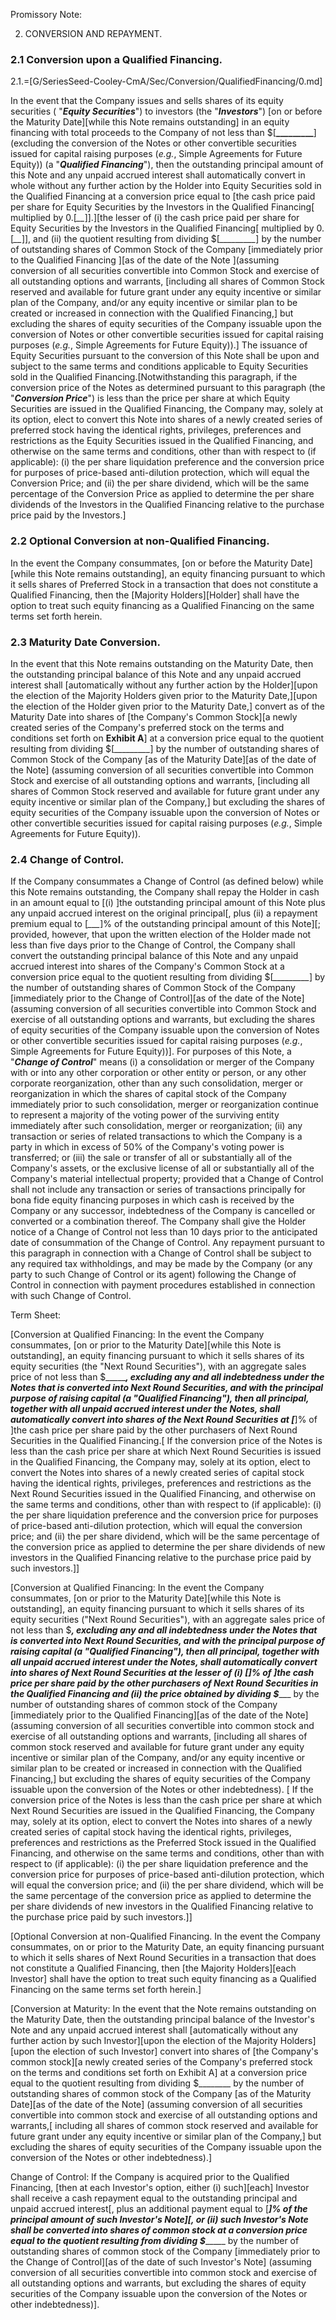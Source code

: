 Promissory Note:

 2. CONVERSION AND REPAYMENT.

### 2.1 Conversion upon a Qualified Financing.

2.1.=[G/SeriesSeed-Cooley-CmA/Sec/Conversion/QualifiedFinancing/0.md]

In the event that the Company issues and sells shares of its equity securities ( "**_Equity Securities_**") to investors (the "**_Investors_**") [on or before the Maturity Date][while this Note remains outstanding] in an equity financing with total proceeds to the Company of not less than $[**_________**] (excluding the conversion of the Notes or other convertible securities issued for capital raising purposes (_e.g._, Simple Agreements for Future Equity)) (a "**_Qualified Financing_**"), then the outstanding principal amount of this Note and any unpaid accrued interest shall automatically convert in whole without any further action by the Holder into Equity Securities sold in the Qualified Financing at a conversion price equal to [the cash price paid per share for Equity Securities by the Investors in the Qualified Financing[ multiplied by 0.[*__*]].][the lesser of (i) the cash price paid per share for Equity Securities by the Investors in the Qualified Financing[ multiplied by 0.[*__*]], and (ii) the quotient resulting from dividing $[*_________*] by the number of outstanding shares of Common Stock of the Company [immediately prior to the Qualified Financing ][as of the date of the Note ](assuming conversion of all securities convertible into Common Stock and exercise of all outstanding options and warrants, [including all shares of Common Stock reserved and available for future grant under any equity incentive or similar plan of the Company, and/or any equity incentive or similar plan to be created or increased in connection with the Qualified Financing,] but excluding the shares of equity securities of the Company issuable upon the conversion of Notes or other convertible securities issued for capital raising purposes (_e.g._, Simple Agreements for Future Equity)).]  The issuance of Equity Securities pursuant to the conversion of this Note shall be upon and subject to the same terms and conditions applicable to Equity Securities sold in the Qualified Financing.[Notwithstanding this paragraph, if the conversion price of the Notes as determined pursuant to this paragraph (the "**_Conversion Price_**") is less than the price per share at which Equity Securities are issued in the Qualified Financing, the Company may, solely at its option, elect to convert this Note into shares of a newly created series of preferred stock having the identical rights, privileges, preferences and restrictions as the Equity Securities issued in the Qualified Financing, and otherwise on the same terms and conditions, other than with respect to (if applicable): (i) the per share liquidation preference and the conversion price for purposes of price-based anti-dilution protection, which will equal the Conversion Price; and (ii) the per share dividend, which will be the same percentage of the Conversion Price as applied to determine the per share dividends of the Investors in the Qualified Financing relative to the purchase price paid by the Investors.]

### 2.2 Optional Conversion at non-Qualified Financing. 

In the event the Company consummates, [on or before the Maturity Date][while this Note remains outstanding], an equity financing pursuant to which it sells shares of Preferred Stock in a transaction that does not constitute a Qualified Financing, then the [Majority Holders][Holder] shall have the option to treat such equity financing as a Qualified Financing on the same terms set forth herein.

### 2.3 Maturity Date Conversion.

In the event that this Note remains outstanding on the Maturity Date, then the outstanding principal balance of this Note and any unpaid accrued interest shall [automatically without any further action by the Holder][upon the election of the Majority Holders given prior to the Maturity Date,][upon the election of the Holder given prior to the Maturity Date,] convert as of the Maturity Date into shares of [the Company's Common Stock][a newly created series of the Company's preferred stock on the terms and conditions set forth on **Exhibit A**] at a conversion price equal to the quotient resulting from dividing $[*_________*] by the number of outstanding shares of Common Stock of the Company [as of the Maturity Date][as of the date of the Note] (assuming conversion of all securities convertible into Common Stock and exercise of all outstanding options and warrants, [including all shares of Common Stock reserved and available for future grant under any equity incentive or similar plan of the Company,] but excluding the shares of equity securities of the Company issuable upon the conversion of Notes or other convertible securities issued for capital raising purposes (_e.g._, Simple Agreements for Future Equity)).

### 2.4 Change of Control.

If the Company consummates a Change of Control (as defined below) while this Note remains outstanding, the Company shall repay the Holder in cash in an amount equal to [(i) ]the outstanding principal amount of this Note plus any unpaid accrued interest on the original principal[, plus (ii) a repayment premium equal to [*___*]% of the outstanding principal amount of this Note][; provided, however, that upon the written election of the Holder made not less than five days prior to the Change of Control, the Company shall convert the outstanding principal balance of this Note and any unpaid accrued interest into shares of the Company's Common Stock at a conversion price equal to the quotient resulting from dividing $[*_________*] by the number of outstanding shares of Common Stock of the Company [immediately prior to the Change of Control][as of the date of the Note] (assuming conversion of all securities convertible into Common Stock and exercise of all outstanding options and warrants, but excluding the shares of equity securities of the Company issuable upon the conversion of Notes or other convertible securities issued for capital raising purposes (_e.g._, Simple Agreements for Future Equity))].  For purposes of this Note, a "**_Change of Control_**" means (i) a consolidation or merger of the Company with or into any other corporation or other entity or person, or any other corporate reorganization, other than any such consolidation, merger or reorganization in which the shares of capital stock of the Company immediately prior to such consolidation, merger or reorganization continue to represent a majority of the voting power of the surviving entity immediately after such consolidation, merger or reorganization; (ii) any transaction or series of related transactions to which the Company is a party in which in excess of 50% of the Company's voting power is transferred; or (iii) the sale or transfer of all or substantially all of the Company's assets, or the exclusive license of all or substantially all of the Company's material intellectual property; provided that a Change of Control shall not include any transaction or series of transactions principally for bona fide equity financing purposes in which cash is received by the Company or any successor, indebtedness of the Company is cancelled or converted or a combination thereof. The Company shall give the Holder notice of a Change of Control not less than 10 days prior to the anticipated date of consummation of the Change of Control.  Any repayment pursuant to this paragraph in connection with a Change of Control shall be subject to any required tax withholdings, and may be made by the Company (or any party to such Change of Control or its agent) following the Change of Control in connection with payment procedures established in connection with such Change of Control.





Term Sheet:

[Conversion at Qualified Financing:  In the event the Company consummates, [on or prior to the Maturity Date][while this Note is outstanding], an equity financing pursuant to which it sells shares of its equity securities (the "Next Round Securities"), with an aggregate sales price of not less than $________, excluding any and all indebtedness under the Notes that is converted into Next Round Securities, and with the principal purpose of raising capital (a "Qualified Financing"), then all principal, together with all unpaid accrued interest under the Notes, shall automatically convert into shares of the Next Round Securities at [___]% of ]the cash price per share paid by the other purchasers of Next Round Securities in the Qualified Financing.[ If the conversion price of the Notes is less than the cash price per share at which Next Round Securities is issued in the Qualified Financing, the Company may, solely at its option, elect to convert the Notes into shares of a newly created series of capital stock having the identical rights, privileges, preferences and restrictions as the Next Round Securities issued in the Qualified Financing, and otherwise on the same terms and conditions, other than with respect to (if applicable): (i) the per share liquidation preference and the conversion price for purposes of price-based anti-dilution protection, which will equal the conversion price; and (ii) the per share dividend, which will be the same percentage of the conversion price as applied to determine the per share dividends of new investors in the Qualified Financing relative to the purchase price paid by such investors.]]

[Conversion at Qualified Financing:  In the event the Company consummates, [on or prior to the Maturity Date][while this Note is outstanding], an equity financing pursuant to which it sells shares of its equity securities ("Next Round Securities"), with an aggregate sales price of not less than $________, excluding any and all indebtedness under the Notes that is converted into Next Round Securities, and with the principal purpose of raising capital (a "Qualified Financing"), then all principal, together with all unpaid accrued interest under the Notes, shall automatically convert into shares of Next Round Securities at the lesser of (i) [___]% of ]the cash price per share paid by the other purchasers of Next Round Securities in the Qualified Financing and (ii) the price obtained by dividing $________ by the number of outstanding shares of common stock of the Company [immediately prior to the Qualified Financing][as of the date of the Note] (assuming conversion of all securities convertible into common stock and exercise of all outstanding options and warrants, [including all shares of common stock reserved and available for future grant under any equity incentive or similar plan of the Company, and/or any equity incentive or similar plan to be created or increased in connection with the Qualified Financing,] but excluding the shares of equity securities of the Company issuable upon the conversion of the Notes or other indebtedness). [ If the conversion price of the Notes is less than the cash price per share at which Next Round Securities are issued in the Qualified Financing, the Company may, solely at its option, elect to convert the Notes into shares of a newly created series of capital stock having the identical rights, privileges, preferences and restrictions as the Preferred Stock issued in the Qualified Financing, and otherwise on the same terms and conditions, other than with respect to (if applicable): (i) the per share liquidation preference and the conversion price for purposes of price-based anti-dilution protection, which will equal the conversion price; and (ii) the per share dividend, which will be the same percentage of the conversion price as applied to determine the per share dividends of new investors in the Qualified Financing relative to the purchase price paid by such investors.]]

[Optional Conversion at non-Qualified Financing.  In the event the Company consummates, on or prior to the Maturity Date, an equity financing pursuant to which it sells shares of Next Round Securities in a transaction that does not constitute a Qualified Financing, then [the Majority Holders][each Investor] shall have the option to treat such equity financing as a Qualified Financing on the same terms set forth herein.]

[Conversion at Maturity:  In the event that the Note remains outstanding on the Maturity Date, then the outstanding principal balance of the Investor's Note and any unpaid accrued interest shall [automatically without any further action by such Investor][upon the election of the Majority Holders][upon the election of such Investor] convert into shares of [the Company's common stock][a newly created series of the Company's preferred stock on the terms and conditions set forth on Exhibit A] at a conversion price equal to the quotient resulting from dividing $________ by the number of outstanding shares of common stock of the Company [as of the Maturity Date][as of the date of the Note] (assuming conversion of all securities convertible into common stock and exercise of all outstanding options and warrants,[ including all shares of common stock reserved and available for future grant under any equity incentive or similar plan of the Company,] but excluding the shares of equity securities of the Company issuable upon the conversion of the Notes or other indebtedness).]

Change of Control:  If the Company is acquired prior to the Qualified Financing, [then at each Investor's option, either (i) such][each] Investor shall receive a cash repayment equal to the outstanding principal and unpaid accrued interest[, plus an additional payment equal to [___]% of the principal amount of such Investor's Note][, or (ii) such Investor's Note shall be converted into shares of common stock at a conversion price equal to the quotient resulting from dividing $________ by the number of outstanding shares of common stock of the Company [immediately prior to the Change of Control][as of the date of such Investor's Note] (assuming conversion of all securities convertible into common stock and exercise of all outstanding options and warrants, but excluding the shares of equity securities of the Company issuable upon the conversion of the Notes or other indebtedness)].